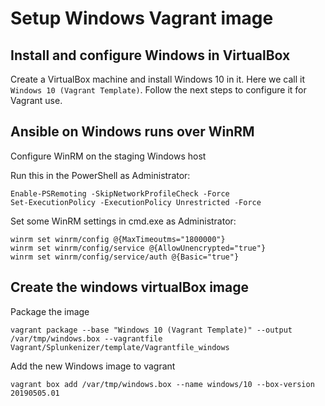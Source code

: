 # Setup Windows Vagrant image

## Install and configure Windows in VirtualBox

Create a VirtualBox machine and install Windows 10 in it. Here we call it `Windows 10 (Vagrant Template)`. Follow the next steps to configure it for Vagrant use.

## Ansible on Windows runs over WinRM

Configure WinRM on the staging Windows host

Run this in the PowerShell as Administrator:

```
Enable-PSRemoting -SkipNetworkProfileCheck -Force
Set-ExecutionPolicy -ExecutionPolicy Unrestricted -Force
```

Set some WinRM settings in cmd.exe as Administrator:

```
winrm set winrm/config @{MaxTimeoutms="1800000"}
winrm set winrm/config/service @{AllowUnencrypted="true"}
winrm set winrm/config/service/auth @{Basic="true"}
```

## Create the windows virtualBox image

Package the image

```
vagrant package --base "Windows 10 (Vagrant Template)" --output /var/tmp/windows.box --vagrantfile Vagrant/Splunkenizer/template/Vagrantfile_windows
```

Add the new Windows image to vagrant
```
vagrant box add /var/tmp/windows.box --name windows/10 --box-version 20190505.01
```
